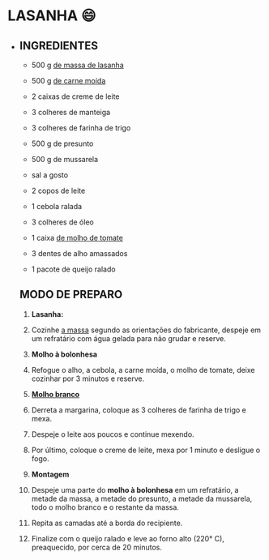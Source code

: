 # LASANHA :smile:

- INGREDIENTES
  ------------
  
  * 500 g [de massa de lasanha](https://blog.tudogostoso.com.br/cardapios/receitas-com-massa-da-lasanha/)
  
  * 500 g [de carne moída](https://blog.tudogostoso.com.br/cardapios/3-receitas-com-carne-moida/)
  
  * 2 caixas de creme de leite
  
  * 3 colheres de manteiga
  
  * 3 colheres de farinha de trigo
  
  * 500 g de presunto
  
  * 500 g de mussarela
  
  * sal a gosto
  
  * 2 copos de leite
  
  * 1 cebola ralada
  
  * 3 colheres de óleo
  
  * 1 caixa [de molho de tomate](https://blog.tudogostoso.com.br/dicas-de-cozinha/diferenca-entre-molho-e-extrato-de-tomate/)
  
  * 3 dentes de alho amassados
  
  * 1 pacote de queijo ralado
  
  MODO DE PREPARO
  -----------------
  
  1. **Lasanha:**
  
  2. Cozinhe [a massa](https://blog.tudogostoso.com.br/cardapios/tipos-massa-para-lasanha/) segundo as orientações do fabricante, despeje em um refratário com água gelada para não grudar e reserve.
  
  3. **Molho à bolonhesa**
  
  4. Refogue o alho, a cebola, a carne moída, o molho de tomate, deixe cozinhar por 3 minutos e reserve.
  
  5. [**Molho branco**](https://blog.tudogostoso.com.br/cardapios/molho-branco-para-lasanha/)
  
  6. Derreta a margarina, coloque as 3 colheres de farinha de trigo e mexa.
  
  7. Despeje o leite aos poucos e continue mexendo.
  
  8. Por último, coloque o creme de leite, mexa por 1 minuto e desligue o fogo.
  
  9. **Montagem**
  
  10. Despeje uma parte do **molho à bolonhesa** em um refratário, a metade da massa, a metade do presunto, a metade da mussarela, todo o molho branco e o restante da massa.
  
  11. Repita as camadas até a borda do recipiente.
  
  12. Finalize com o queijo ralado e leve ao forno alto (220° C), preaquecido, por cerca de 20 minutos.
